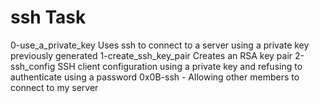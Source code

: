 # ssh Task
0-use_a_private_key	Uses ssh to connect to a server using a private key previously generated
1-create_ssh_key_pair	Creates an RSA key pair
2-ssh_config	SSH client configuration using a private key and refusing to authenticate using a password
0x0B-ssh - Allowing other members to connect to my server